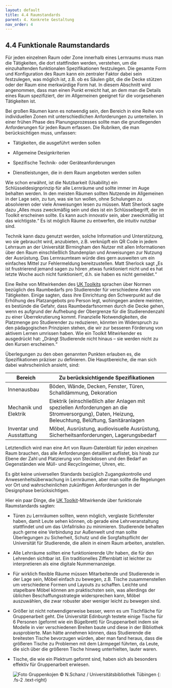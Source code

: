 ```yaml
---
layout: default
title: 4.4 Raumstandards
parent: 4. Konkrete Gestaltung
nav_order: 4
---
```


## 4.4 Funktionale Raumstandards

Für jeden einzelnen Raum oder Zone innerhalb eines Lernraums muss man
die Tätigkeiten, die dort stattfinden werden, verstehen, um die
einzuhaltenden funktionalen Spezifikationen festzulegen. Die gesamte
Form und Konfiguration des Raum kann ein zentraler Faktor dabei sein
festzulegen, was möglich ist, z.B. ob es Säulen gibt, die die Decke
stützen oder der Raum eine merkwürdige Form hat. In diesem Abschnitt
wird angenommen, dass man einen Punkt erreicht hat, an dem man die
Details eines Raum spezifiziert, der im Allgemeinen geeignet für die
vorgesehenen Tätigkeiten ist.

Bei großen Räumen kann es notwendig sein, den Bereich in eine Reihe von
individuellen Zonen mit unterschiedlichen Anforderungen zu unterteilen.
In einer frühen Phase des Planungsprozesses sollte man die grundlegenden
Anforderungen für jeden Raum erfassen. Die Rubriken, die man
berücksichtigen muss, umfassen:

-   Tätigkeiten, die ausgeführt werden sollen

-   Allgemeine Designkriterien

-   Spezifische Technik- oder Geräteanforderungen

-   Dienstleistungen, die in dem Raum angeboten werden sollen

Wie schon erwähnt, ist die Nutzbarkeit (Usability) ein
Schlüsseldesignprinzip für alle Lernräume und sollte immer im Auge
behalten werden. In den meisten Räumen sollten Nutzende im Allgemeinen in
der Lage sein, zu tun, was sie tun wollen, ohne Schulungen zu
absolvieren oder viele Anweisungen lesen zu müssen. Matt Sherlock sagte
dazu „Alles muss zweckmäßig sein und dies ist ein Schlüsselbegriff, der
im Toolkit erscheinen sollte. Es kann auch innovativ sein, aber
zweckmäßig ist das wichtigste.“ Es ist möglich Räume zu entwerfen, die
intuitiv nutzbar sind.

Technik kann dazu genutzt werden, solche Information und Unterstützung,
wo sie gebraucht wird, anzubieten, z.B. verknüpft ein QR Code in jedem
Lehrraum an der Universität Birmingham den Nutzer mit allen
Informationen über den Raum einschließlich Stundenplan und Anweisungen
zur Nutzung der Ausrüstung. Das Lernraumteam würde dies gern ausweiten
um ein einfaches Mittel zur Fehlermeldung bereitzustellen. Matt Sherlock
sagt „Es ist frustrierend jemand sagen zu hören ‚etwas funktioniert
nicht und es hat letzte Woche auch nicht funktioniert‘, d.h. sie haben
es nicht gemeldet.“

Eine Reihe von Mitwirkenden des [UK Toolkits](../Referenzen.md) sprachen über Normen
bezüglich des Raumbedarfs pro Studierender für verschiedene Arten von
Tätigkeiten. Einige sagten, dass ihre Einrichtung den Schwerpunkt auf
die Erhöhung des Platzangebots pro Person legt, wohingegen andere
meinten, es bestünde die Gefahr, dass Raumbedarfsnormen durch die Decke
gehen, wenn es aufgrund der Aufhebung der Obergrenze für die
Studierendenzahl zu einer Überrekrutierung kommt. Finanzielle
Notwendigkeiten, die Platzmenge pro Studierender zu reduzieren, könnten im
Widerspruch zu den pädagogischen Prinzipien stehen, die wir zur besseren
Förderung von aktivem Lernen umrissen haben. Wie ein Toolkit
Mitwirkender es ausgedrückt hat: „Drängt Studierende nicht hinaus – sie
werden nicht zu den Kursen erscheinen.“

Überlegungen zu den oben genannten Punkten erlauben es, die
Spezifikationen präziser zu definieren. Die Hauptbereiche, die man sich
dabei wahrscheinlich ansieht, sind:

| **Bereich**              | **Zu berücksichtigende Spezifikationen**                                                                                                            |
|--------------------------|-----------------------------------------------------------------------------------------------------------------------------------------------------|
| Innenausbau              | Böden, Wände, Decken, Fenster, Türen, Schalldämmung, Dekoration                                                                                     |
| Mechanik und Elektrik    | Elektrik (einschließlich aller Anlagen mit speziellen Anforderungen an die Stromversorgung), Daten, Heizung, Beleuchtung, Belüftung, Sanitäranlagen |
| Inventar und Ausstattung | Möbel, Ausrüstung, audiovisuelle Ausrüstung, Sicherheitsanforderungen, Lagerungsbedarf                                                              |

Letztendlich wird man eine Art von Raum-Datenblatt für jeden einzelnen
Raum brauchen, das alle Anforderungen detailliert auflistet, bis hinab
zur Ebene der Zahl und Platzierung von Steckdosen und den Bedarf an
Gegenständen wie Müll- und Recyclingeimer, Uhren, etc.

Es gibt keine universellen Standards bezüglich Zugangskontrolle und
Anwesenheitsüberwachung in Lernräumen, aber man sollte die Regelungen
vor Ort und wahrscheinlichen zukünftigen Anforderungen in der
Designphase berücksichtigen.

Hier ein paar Dinge, die [UK Toolkit](../Referenzen.md)-Mitwirkende über funktionale
Raumstandards sagten:

-   Türen zu Lernräumen sollten, wenn möglich, verglaste Sichtfenster
    haben, damit Leute sehen können, ob gerade eine Lehrveranstaltung
    stattfindet und um das Unfallrisiko zu minimieren. Studierende
    behalten auch gerne eine Verbindung zur Außenwelt und man sollte
    Überlegungen zu Sicherheit, Schutz und die Sorgfaltspflicht der
    Universität für Studierende, die allein in einem Raum arbeiten,
    anstellen.

-   Alle Lehrräume sollten eine funktionierende Uhr haben, die für den
    Lehrenden sichtbar ist. Ein traditionelles Ziffernblatt ist leichter
    zu interpretieren als eine digitale Nummernanzeige.

-   Für wirklich flexible Räume müssen Mitarbeitende und Studierende in
    der Lage sein, Möbel einfach zu bewegen, z.B. Tische zusammenstellen
    um verschiedene Formen und Layouts zu schaffen. Leichte und
    stapelbare Möbel können am praktischsten sein, was allerdings der
    üblichen Beschaffungsstrategie widersprechen kann, Möbel
    auszuwählen, die zwar robuster aber weniger leicht zu bewegen sind.

-   Größer ist nicht notwendigerweise besser, wenn es um Tischfläche für
    Gruppenarbeit geht. Die Universität Edinburgh testete einige Tische
    für 6 Personen (geformt wie ein Bügelbrett) für Gruppenarbeit indem
    sie Modelle in vier verschiedenen Breiten baute und diese in der
    Bibliothek ausprobierte. Man hätte annehmen können, dass Studierende
    die breitesten Tische bevorzugen würden, aber man fand heraus, dass
    die größeren Tische zu Problemen mit dem Lärmpegel führten, da
    Leute, die sich über die größeren Tische hinweg unterhielten, lauter
    waren.

-   Tische, die wie ein Plektrum geformt sind, haben sich als besonders
    effektiv für Gruppenarbeit erwiesen.

    ![Foto Gruppenkojen](../0_Abbildungen/04-04_Flexible_Möbel_UB_Tuebingen.JPG)
    &copy; N.Schanz / Universitätsbibliothek Tübingen
    {: .fs-2 .text-right}

